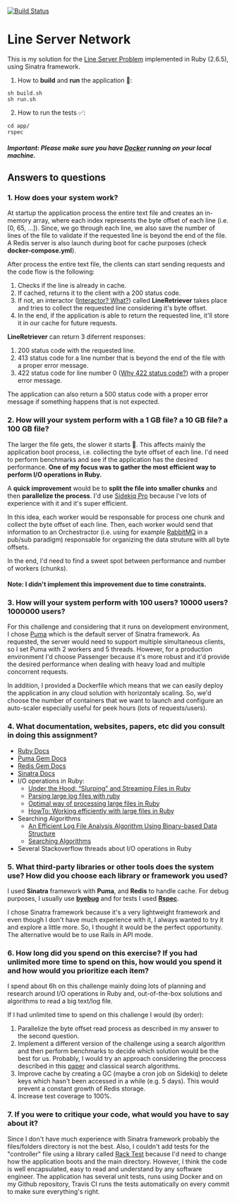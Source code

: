 [![Build Status](https://travis-ci.com/BernardoMG/line-server-network.svg?branch=master)](https://travis-ci.com/BernardoMG/line-server-network)

# Line Server Network

This is my solution for the [Line Server Problem](https://salsify.github.io/line-server.html) implemented in Ruby (2.6.5), using Sinatra framework.

1. How to **build** and **run** the application 🚀:

```shell
sh build.sh
sh run.sh
```

2. How to run the tests ✅:

```shell
cd app/
rspec
```

##### Important: Please make sure you have [Docker](https://docs.docker.com/docker-for-mac/install/) running on your local machine.

## Answers to questions

### 1. How does your system work?
At startup the application process the entire text file and creates an in-memory array, where each index represents the byte offset of each line (i.e. [0, 65, ...]). Since, we go through each line, we also save the number of lines of the file to validate if the requested line is beyond the end of the file. A Redis server is also launch during boot for cache purposes (check **docker-compose.yml**).

After process the entire text file, the clients can start sending requests and the code flow is the following:

1. Checks if the line is already in cache. 
2. If cached, returns it to the client with a 200 status code.
3. If not, an interactor ([Interactor? What?](https://goiabada.blog/interactors-in-ruby-easy-as-cake-simple-as-pie-33f66de2eb78)) called **LineRetriever** takes place and tries to collect the requested line considering it's byte offset.
4. In the end, if the application is able to return the requested line, it'll store it in our cache for future requests.

**LineRetriever** can return 3 diferrent responses:

1. 200 status code with the requested line.
2. 413 status code for a line number that is beyond the end of the file with a proper error message.
3. 422 status code for line number 0 ([Why 422 status code?](https://www.bennadel.com/blog/2434-http-status-codes-for-invalid-data-400-vs-422.htm)) with a proper error message.

The application can also return a 500 status code with a proper error message if something happens that is not expected.

### 2. How will your system perform with a 1 GB file? a 10 GB file? a 100 GB file?
The larger the file gets, the slower it starts 🚨. This affects mainly the application boot process, i.e. collecting the byte offset of each line. I'd need to perform benchmarks and see if the application has the desired performance. **One of my focus was to gather the most efficient way to perform I/O operations in Ruby.**

A **quick improvement** would be to **split the file into smaller chunks** and then **parallelize the process**. I'd use [Sidekiq Pro](https://github.com/mperham/sidekiq) because I've lots of experience with it and it's super efficient.

In this idea, each worker would be responsable for process one chunk and collect the byte offset of each line. Then, each worker would send that information to an Orchestractor (i.e. using for example [RabbitMQ](https://www.rabbitmq.com/) in a pub/sub paradigm) responsable for organizing the data struture with all byte offsets.

In the end, I'd need to find a sweet spot between performance and number of workers (chunks).

#### Note: I didn't implement this improvement due to time constraints.

### 3. How will your system perform with 100 users? 10000 users? 1000000 users?
For this challenge and considering that it runs on development environment, I chose [Puma](https://github.com/puma/puma) which is the default server of Sinatra framework. As requested, the server would need to support multiple simultaneous clients, so I set Puma with 2 workers and 5 threads. However, for a production environment I'd choose Passenger because it's more robust and it'd provide the desired performance when dealing with heavy load and multiple concorrent requests.

In addition, I provided a Dockerfile which means that we can easily deploy the application in any cloud solution with horizontaly scaling. So, we'd choose the number of containers that we want to launch and configure an auto-scaler especially useful for peek hours (lots of requests/users). 


### 4. What documentation, websites, papers, etc did you consult in doing this assignment?
- [Ruby Docs](https://ruby-doc.org/core-2.6.5/)
- [Puma Gem Docs](https://github.com/puma/puma)
- [Redis Gem Docs](https://github.com/redis/redis-rb)
- [Sinatra Docs](http://sinatrarb.com/)
- I/O operations in Ruby:
  - [Under the Hood: “Slurping” and Streaming Files in Ruby](https://blog.appsignal.com/2018/07/10/ruby-magic-slurping-and-streaming-files.html)
  - [Parsing large log files with ruby](http://smyck.net/2011/02/12/parsing-large-logfiles-with-ruby/)
  - [Optimal way of processing large files in Ruby](https://felipeelias.github.io/ruby/2017/01/02/fast-file-processing-ruby.html)
  - [HowTo: Working efficiently with large files in Ruby](https://tjay.dev/howto-working-efficiently-with-large-files-in-ruby/)
- Searching Algorithms
  - [An Efficient Log File Analysis Algorithm Using Binary-based Data Structure](https://www.researchgate.net/publication/275543701_An_Efficient_Log_File_Analysis_Algorithm_Using_Binary-based_Data_Structure)
  - [Searching Algorithms](https://www.geeksforgeeks.org/searching-algorithms/)
- Several Stackoverflow threads about I/O operations in Ruby


### 5. What third-party libraries or other tools does the system use? How did you choose each library or framework you used?
I used **Sinatra** framework with **Puma**, and **Redis** to handle cache. For debug purposes, I usually use **[byebug](https://github.com/deivid-rodriguez/byebug)** and for tests I used **[Rspec](https://rspec.info/)**.  

I chose Sinatra framework because it's a very lightweight framework and even though I don't have much experience with it, I always wanted to try it and explore a little more. So, I thought it would be the perfect opportunity. The alternative would be to use Rails in API mode.


### 6. How long did you spend on this exercise? If you had unlimited more time to spend on this, how would you spend it and how would you prioritize each item?
I spend about 6h on this challenge mainly doing lots of planning and research around I/O operations in Ruby and, out-of-the-box solutions and algorithms to read a big text/log file.

If I had unlimited time to spend on this challenge I would (by order):

1. Parallelize the byte offset read process as described in my answer to the second question.
2. Implement a different version of the challenge using a search algorithm and then perform benchmarks to decide which solution would be the best for us. Probably, I would try an approach considering the proccess described in this [paper](https://www.researchgate.net/publication/275543701_An_Efficient_Log_File_Analysis_Algorithm_Using_Binary-based_Data_Structure) and classical search algorithms. 
3. Improve cache by creating a GC (maybe a cron job on Sidekiq) to delete keys which hasn't been accessed in a while (e.g. 5 days). This would prevent a constant growth of Redis storage. 
4. Increase test coverage to 100%.

### 7. If you were to critique your code, what would you have to say about it?
Since I don't have much experience with Sinatra framework probably the files/folders directory is not the best. Also, I couldn't add tests for the "controller" file using a library called [Rack Test](https://github.com/rack/rack-test) because I'd need to change how the application boots and the main directory. However, I think the code is well encapsulated, easy to read and understand by any software engineer. The application has several unit tests, runs using Docker and on my Github repository, Travis CI runs the tests automatically on every commit to make sure everything's right.
